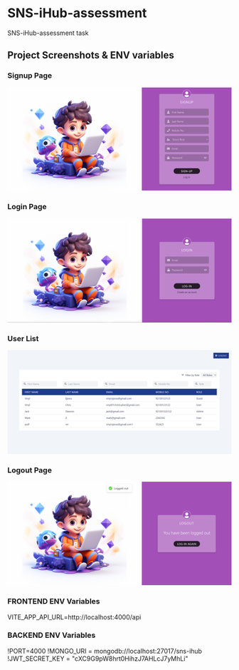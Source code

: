 # SNS-iHub-assessment
SNS-iHub-assessment task

## Project Screenshots & ENV variables

### Signup Page
![Signup Page](screenshots/signup-page.png)

### Login Page
![Login Page](screenshots/login-page.png)

### User List
![User List](screenshots/user-list.png)

### Logout Page
![Logout Page](screenshots/logout-page.png)
 
### FRONTEND ENV Variables
VITE_APP_API_URL=http://localhost:4000/api
 
### BACKEND ENV Variables
!PORT=4000
!MONGO_URI = mongodb://localhost:27017/sns-ihub
!JWT_SECRET_KEY = "cXC9G9pW8hrt0HihzJ7AHLcJ7yMhLi"
